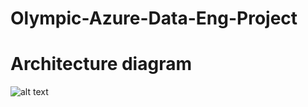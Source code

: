 # Olympic-Azure-Data-Eng-Project
# Architecture diagram

![alt text](https://i.imgur.com/a/wSZ8QQo.png)
